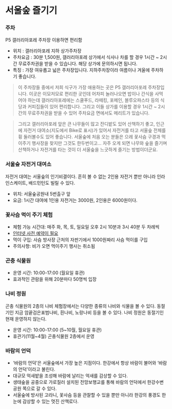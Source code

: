 # 서울숲 즐기기

### 주차
P5 갤러리아포레 주차장 이용하면 편리함

* 위치 : 갤러리아포레 지하 상가주차장 
* 주차요금 : 30분 1,500원, 갤러리아포레 상가에서 식사나 차를 할 경우 1시간 ~ 2시간 무료주차권을 받을 수 있습니다. 해당 상가에 문의하시면 됩니다. 
* 특징 : 가장 여유롭고 넓은 주차장입니다. 지하주차장이라 여름이나 겨울에 주차하기 좋습니다. 


> 이 주차장들 중에서 저희 식구가 가장 애용하는 곳은 P5 갤러리아포레 주차장입니다. 이곳은 이모저모로 편리한 곳인데 어차피 놀러나오면 밥이나 간식을 사먹어야 하는데 갤러리아포레에는 스쿨푸드, 라떼킹, 포메인, 블루오파스타 등의 식당과 커피집들이 있어 편리합니다. 그리고 이들 상가를 이용할 경우 1시간 ~ 2시간의 무료주차권을 받을 수 있어 주차요금 면에서도 메리트가 있습니다.


> 그리고 갤러리아포레 앞은 큰 나무들이 많고 잔디밭도 있어 산책하기 좋고, 인근에 자전거 대여소(지도에서 Bike로 표시)가 있어서 자전거를 타고 서울숲 전체를 휭 둘러볼수도 있어 좋습니다. 서울숲에 처음 오는 분들은 으레 꽃사슴 구경과 먹이주기 행사장을 찾지만 그것도 한두번이고... 자주 오게 되면 나무와 숲을 즐기며 산책하거나 자전거를 타는 것이 더 서울숲을 느긋하게 즐기는 방법이더군요. 



### 서울숲 자전거 대여소

자전거 대여는 서울숲의 인기비결이다. 흔히 볼 수 없는 2인용 자전거 뿐만 아니라 인라인스케이트, 배드민턴도 빌릴 수 있다. 

* 위치: 서울숲공원내 5번출구 앞
* 요금: 1시간 대여에 1인용 자전거는 3000원, 2인용은 6000원이다.



### 꽃사슴 먹이 주기 체험

* 체험 가능 시간대: 매주 화, 목, 토, 일요일 오후 2시 10분과 3시 40분 두 차례씩
* [인터넷 사전 예약이 필요](http://yeyak.seoul.go.kr/reservation/view.web?rsvsvcid=S140224162308082195) 
* 먹이 구입: 사슴 방사장 근처의 자판기에서 1000원짜리 사슴 먹이를 구입
* 주의사항: 비가 오면 먹이주기 행사는 취소됨


### 곤충 식물원
* 운영 시간: 	10:00-17:00 (월요일 휴관) 
* 효과적인 관람을 위해 20분마다 50명씩 입장



### 나비 정원

곤충 식물원의 2층의 나비 체험장에서는 다양한 종류의 나비와 식물을 볼 수 있다. 동절기인 지금 암끝검은표범나비, 흰나비, 노랑나비 등을 볼 수 있다. 나비 정원은 동절기인 현재 운영하지 않는다.

* 운영 시간: 10:00-17:00 (5~10월, 월요일 휴관)
* 휴관기(11월~4월) 곤충식물원 2층에서 운영


### 바람의 언덕
* ‘바람의 언덕’은 서울숲에서 가장 높은 지점이다. 한강에서 항상 바람이 불어와 ‘바람의 언덕’이라고 불린다. 
* 대규모 억새밭을 조성해 바람에 날리는 억새를 감상할 수 있다. 
* 생태숲을 공중으로 가로질러 설치된 전망보행교를 통해 바람의 언덕에서 한강수변공원 쪽으로 갈 수 있다. 
* 서울숲에 방사된 고라니, 꽃사슴 등을 관찰할 수 있을 뿐만 아니라 한강의 풍경도 한 눈에 감상할 수 있는 멋진 산책로다.



